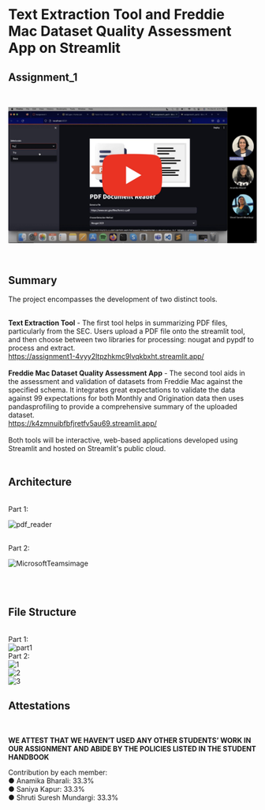# Text Extraction Tool and Freddie Mac Dataset Quality Assessment App on Streamlit

## Assignment_1
<br>


[![Video Thumbnail](Vid_Thumbnail_1.jpeg)](https://youtu.be/9rGPJK7ej2I)

<br>

## Summary
The project encompasses the development of two distinct tools. <br>
<br>

**Text Extraction Tool** - The first tool helps in summarizing PDF files, particularly from the SEC. Users upload a PDF file onto the streamlit tool, and then choose between two libraries for processing: nougat and pypdf to process and extract. <br>
https://assignment1-4vyy2ltpzhkmc9lvqkbxht.streamlit.app/ <br>
<br>
**Freddie Mac Dataset Quality Assessment App** - The second tool aids in the assessment and validation of datasets from Freddie Mac against the specified schema. It integrates great expectations to validate the data against 99 expectations for both Monthly and Origination data then uses pandasprofiling to provide a comprehensive summary of the uploaded dataset.<br>
https://k4zmnuibfbfjretfv5au69.streamlit.app/<br>
<br>
Both tools will be interactive, web-based applications developed using Streamlit and hosted on Streamlit's public cloud.
<br>
<br>
## Architecture
<br>
Part 1:
<br>

![pdf_reader](https://github.com/BigDataIA-Fall2023-Team5/Assignment_1/assets/114001023/edef315d-a522-4445-8a3d-aaa04b44b193)

<br>
Part 2:
<br>

![MicrosoftTeamsimage](https://github.com/BigDataIA-Fall2023-Team5/Assignment_1/assets/114001023/7687e04d-ac88-474c-aef2-132dbac819a6)


<br>
<br>

## File Structure
<br>
Part 1: <br>

<img width="356" alt="part1" src="https://github.com/BigDataIA-Fall2023-Team5/Assignment_1/assets/114001023/2116cc99-b015-4944-b76e-d5f21b4ef97b"> 


<br>
Part 2: <br>

<img width="540" alt="1" src="https://github.com/BigDataIA-Fall2023-Team5/Assignment_1/assets/114001023/efd510d5-64ad-4bb1-8ee6-5d0b6d45691f">

<br>

<img width="544" alt="2" src="https://github.com/BigDataIA-Fall2023-Team5/Assignment_1/assets/114001023/460030ef-c8f6-40e5-927f-75a4925126a1">

<br>
<img width="545" alt="3" src="https://github.com/BigDataIA-Fall2023-Team5/Assignment_1/assets/114001023/314f0ddd-3f8a-4b04-a4f4-2f6926c889fd">

<br>

## Attestations

<br>

**WE ATTEST THAT WE HAVEN’T USED ANY OTHER STUDENTS’ WORK IN OUR ASSIGNMENT AND ABIDE BY THE POLICIES LISTED IN THE STUDENT HANDBOOK**<br>

Contribution by each member:<br>
  ● Anamika Bharali: 33.3%<br>
  ● Saniya Kapur: 33.3%<br>
  ● Shruti Suresh Mundargi: 33.3%

